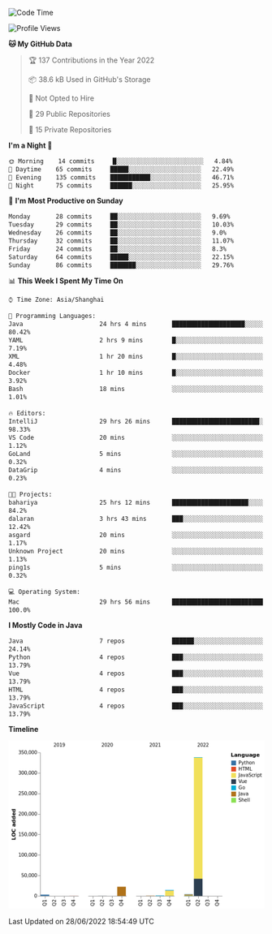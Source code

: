 <!--START_SECTION:waka-->
![Code Time](http://img.shields.io/badge/Code%20Time-0%20secs-blue)

![Profile Views](http://img.shields.io/badge/Profile%20Views-0-blue)

**🐱 My GitHub Data** 

> 🏆 137 Contributions in the Year 2022
 > 
> 📦 38.6 kB Used in GitHub's Storage 
 > 
> 🚫 Not Opted to Hire
 > 
> 📜 29 Public Repositories 
 > 
> 🔑 15 Private Repositories  
 > 
**I'm a Night 🦉** 

```text
🌞 Morning    14 commits     █░░░░░░░░░░░░░░░░░░░░░░░░   4.84% 
🌆 Daytime    65 commits     █████░░░░░░░░░░░░░░░░░░░░   22.49% 
🌃 Evening    135 commits    ███████████░░░░░░░░░░░░░░   46.71% 
🌙 Night      75 commits     ██████░░░░░░░░░░░░░░░░░░░   25.95%

```
📅 **I'm Most Productive on Sunday** 

```text
Monday       28 commits     ██░░░░░░░░░░░░░░░░░░░░░░░   9.69% 
Tuesday      29 commits     ██░░░░░░░░░░░░░░░░░░░░░░░   10.03% 
Wednesday    26 commits     ██░░░░░░░░░░░░░░░░░░░░░░░   9.0% 
Thursday     32 commits     ██░░░░░░░░░░░░░░░░░░░░░░░   11.07% 
Friday       24 commits     ██░░░░░░░░░░░░░░░░░░░░░░░   8.3% 
Saturday     64 commits     █████░░░░░░░░░░░░░░░░░░░░   22.15% 
Sunday       86 commits     ███████░░░░░░░░░░░░░░░░░░   29.76%

```


📊 **This Week I Spent My Time On** 

```text
⌚︎ Time Zone: Asia/Shanghai

💬 Programming Languages: 
Java                     24 hrs 4 mins       ████████████████████░░░░░   80.42% 
YAML                     2 hrs 9 mins        █░░░░░░░░░░░░░░░░░░░░░░░░   7.19% 
XML                      1 hr 20 mins        █░░░░░░░░░░░░░░░░░░░░░░░░   4.48% 
Docker                   1 hr 10 mins        █░░░░░░░░░░░░░░░░░░░░░░░░   3.92% 
Bash                     18 mins             ░░░░░░░░░░░░░░░░░░░░░░░░░   1.01%

🔥 Editors: 
IntelliJ                 29 hrs 26 mins      ████████████████████████░   98.33% 
VS Code                  20 mins             ░░░░░░░░░░░░░░░░░░░░░░░░░   1.12% 
GoLand                   5 mins              ░░░░░░░░░░░░░░░░░░░░░░░░░   0.32% 
DataGrip                 4 mins              ░░░░░░░░░░░░░░░░░░░░░░░░░   0.23%

🐱‍💻 Projects: 
bahariya                 25 hrs 12 mins      █████████████████████░░░░   84.2% 
dalaran                  3 hrs 43 mins       ███░░░░░░░░░░░░░░░░░░░░░░   12.42% 
asgard                   20 mins             ░░░░░░░░░░░░░░░░░░░░░░░░░   1.17% 
Unknown Project          20 mins             ░░░░░░░░░░░░░░░░░░░░░░░░░   1.13% 
ping1s                   5 mins              ░░░░░░░░░░░░░░░░░░░░░░░░░   0.32%

💻 Operating System: 
Mac                      29 hrs 56 mins      █████████████████████████   100.0%

```

**I Mostly Code in Java** 

```text
Java                     7 repos             ██████░░░░░░░░░░░░░░░░░░░   24.14% 
Python                   4 repos             ███░░░░░░░░░░░░░░░░░░░░░░   13.79% 
Vue                      4 repos             ███░░░░░░░░░░░░░░░░░░░░░░   13.79% 
HTML                     4 repos             ███░░░░░░░░░░░░░░░░░░░░░░   13.79% 
JavaScript               4 repos             ███░░░░░░░░░░░░░░░░░░░░░░   13.79%

```


**Timeline**

![Chart not found](https://raw.githubusercontent.com/youtiaoguagua/youtiaoguagua/master/charts/bar_graph.png) 


 Last Updated on 28/06/2022 18:54:49 UTC
<!--END_SECTION:waka-->